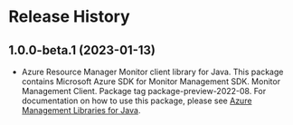 # Release History

## 1.0.0-beta.1 (2023-01-13)

- Azure Resource Manager Monitor client library for Java. This package contains Microsoft Azure SDK for Monitor Management SDK. Monitor Management Client. Package tag package-preview-2022-08. For documentation on how to use this package, please see [Azure Management Libraries for Java](https://aka.ms/azsdk/java/mgmt).
